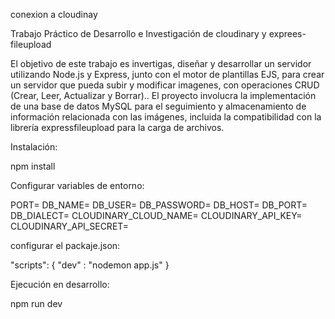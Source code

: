 conexion a cloudinay

Trabajo Práctico de Desarrollo e Investigación de cloudinary y exprees-fileupload

El objetivo de este trabajo es invertigas, diseñar y desarrollar un servidor utilizando Node.js y Express, junto con el motor de plantillas EJS, para crear un servidor que pueda subir y modificar imagenes, con operaciones CRUD (Crear, Leer, Actualizar y Borrar).. El proyecto involucra la implementación de una base de datos MySQL para el seguimiento y almacenamiento de información relacionada con las imágenes, incluida la compatibilidad con la librería expressfileupload para la carga de archivos.



Instalación:

npm install

Configurar variables de entorno:

PORT=
DB_NAME=
DB_USER=
DB_PASSWORD=
DB_HOST=
DB_PORT=
DB_DIALECT=
CLOUDINARY_CLOUD_NAME=
CLOUDINARY_API_KEY=
CLOUDINARY_API_SECRET=

configurar el packaje.json:

 "scripts": {
    "dev" : "nodemon app.js"
  }

Ejecución en desarrollo:

npm run dev